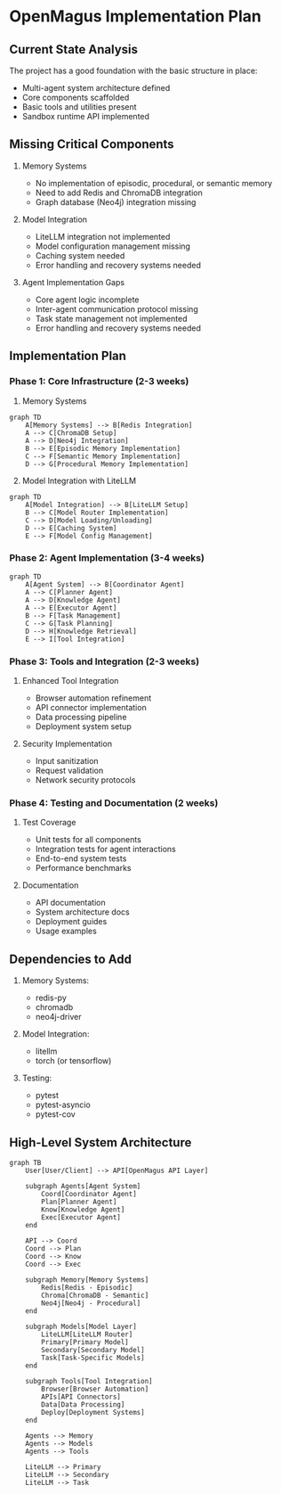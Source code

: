 # OpenMagus Implementation Plan

## Current State Analysis
The project has a good foundation with the basic structure in place:
- Multi-agent system architecture defined
- Core components scaffolded
- Basic tools and utilities present
- Sandbox runtime API implemented

## Missing Critical Components
1. Memory Systems
   - No implementation of episodic, procedural, or semantic memory
   - Need to add Redis and ChromaDB integration
   - Graph database (Neo4j) integration missing

2. Model Integration
   - LiteLLM integration not implemented
   - Model configuration management missing
   - Caching system needed
   - Error handling and recovery systems needed

3. Agent Implementation Gaps
   - Core agent logic incomplete
   - Inter-agent communication protocol missing
   - Task state management not implemented
   - Error handling and recovery systems needed

## Implementation Plan

### Phase 1: Core Infrastructure (2-3 weeks)
1. Memory Systems
```mermaid
graph TD
    A[Memory Systems] --> B[Redis Integration]
    A --> C[ChromaDB Setup]
    A --> D[Neo4j Integration]
    B --> E[Episodic Memory Implementation]
    C --> F[Semantic Memory Implementation]
    D --> G[Procedural Memory Implementation]
```

2. Model Integration with LiteLLM
```mermaid
graph TD
    A[Model Integration] --> B[LiteLLM Setup]
    B --> C[Model Router Implementation]
    C --> D[Model Loading/Unloading]
    D --> E[Caching System]
    E --> F[Model Config Management]
```

### Phase 2: Agent Implementation (3-4 weeks)
```mermaid
graph TD
    A[Agent System] --> B[Coordinator Agent]
    A --> C[Planner Agent]
    A --> D[Knowledge Agent]
    A --> E[Executor Agent]
    B --> F[Task Management]
    C --> G[Task Planning]
    D --> H[Knowledge Retrieval]
    E --> I[Tool Integration]
```

### Phase 3: Tools and Integration (2-3 weeks)
1. Enhanced Tool Integration
   - Browser automation refinement
   - API connector implementation
   - Data processing pipeline
   - Deployment system setup

2. Security Implementation
   - Input sanitization
   - Request validation
   - Network security protocols

### Phase 4: Testing and Documentation (2 weeks)
1. Test Coverage
   - Unit tests for all components
   - Integration tests for agent interactions
   - End-to-end system tests
   - Performance benchmarks

2. Documentation
   - API documentation
   - System architecture docs
   - Deployment guides
   - Usage examples

## Dependencies to Add
1. Memory Systems:
   - redis-py
   - chromadb
   - neo4j-driver

2. Model Integration:
   - litellm
   - torch (or tensorflow)

3. Testing:
   - pytest
   - pytest-asyncio
   - pytest-cov

## High-Level System Architecture
```mermaid
graph TB
    User[User/Client] --> API[OpenMagus API Layer]
    
    subgraph Agents[Agent System]
        Coord[Coordinator Agent]
        Plan[Planner Agent]
        Know[Knowledge Agent]
        Exec[Executor Agent]
    end
    
    API --> Coord
    Coord --> Plan
    Coord --> Know
    Coord --> Exec
    
    subgraph Memory[Memory Systems]
        Redis[Redis - Episodic]
        Chroma[ChromaDB - Semantic]
        Neo4j[Neo4j - Procedural]
    end
    
    subgraph Models[Model Layer]
        LiteLLM[LiteLLM Router]
        Primary[Primary Model]
        Secondary[Secondary Model]
        Task[Task-Specific Models]
    end
    
    subgraph Tools[Tool Integration]
        Browser[Browser Automation]
        APIs[API Connectors]
        Data[Data Processing]
        Deploy[Deployment Systems]
    end
    
    Agents --> Memory
    Agents --> Models
    Agents --> Tools
    
    LiteLLM --> Primary
    LiteLLM --> Secondary
    LiteLLM --> Task
